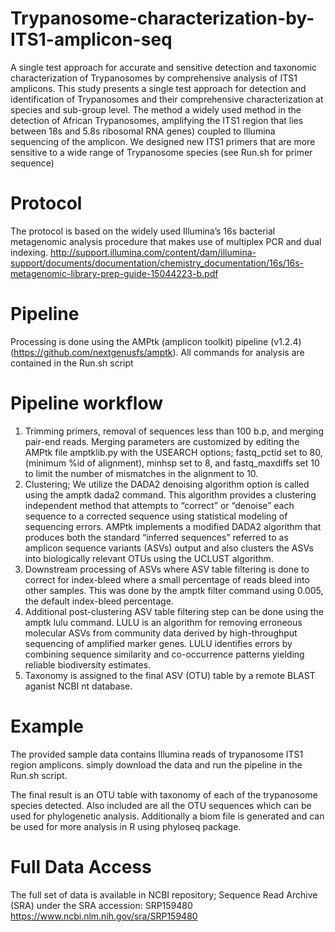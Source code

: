 # Trypanosome-characterization-by-ITS1-amplicon-seq
A single test approach for accurate and sensitive detection and taxonomic characterization of Trypanosomes by comprehensive analysis of ITS1 amplicons.
  This study presents a single test approach for detection and identification of Trypanosomes and their comprehensive characterization at species and sub-group level. 
The method a widely used method in the detection of African Trypanosomes, amplifying the ITS1 region that lies between 18s and 5.8s ribosomal RNA genes) coupled to Illumina sequencing of the amplicon.
  We designed new ITS1 primers that are more sensitive to a wide range of Trypanosome species (see Run.sh for primer sequence)
# Protocol
The protocol is based on the widely used Illumina’s 16s bacterial metagenomic analysis procedure that makes use of multiplex PCR and dual indexing. http://support.illumina.com/content/dam/illumina-support/documents/documentation/chemistry_documentation/16s/16s-metagenomic-library-prep-guide-15044223-b.pdf

# Pipeline
Processing is done using the AMPtk (amplicon toolkit) pipeline (v1.2.4) (https://github.com/nextgenusfs/amptk).
All commands for analysis are contained in the Run.sh script 
# Pipeline workflow
1) Trimming primers, removal of sequences less than 100 b.p, and merging pair-end reads. Merging parameters are customized by editing the AMPtk file amptklib.py with the USEARCH options; fastq_pctid set to 80, (minimum %id of alignment), minhsp set to 8, and fastq_maxdiffs set 10 to limit the number of mismatches in the alignment to 10.
2) Clustering; We utilize the DADA2 denoising algorithm option is called using the amptk dada2 command. This algorithm provides a clustering independent method that attempts to “correct” or “denoise” each sequence to a corrected sequence using statistical modeling of sequencing errors. AMPtk implements a modified DADA2 algorithm that produces both the standard “inferred sequences” referred to as amplicon sequence variants (ASVs) output and also clusters the ASVs into biologically relevant OTUs using the UCLUST algorithm.
3) Downstream processing of ASVs where ASV table filtering is done to correct for index-bleed where a small percentage of reads bleed into other samples. This was done by the amptk filter command using 0.005, the default index-bleed percentage. 
4) Additional post-clustering ASV table filtering step can be done using the amptk lulu command. LULU is an algorithm for removing erroneous molecular ASVs from community data derived by high-throughput sequencing of amplified marker genes. LULU identifies errors by combining sequence similarity and co-occurrence patterns yielding reliable biodiversity estimates. 
5) Taxonomy is assigned to the final ASV (OTU) table by a remote BLAST aganist NCBI nt database.

# Example
The provided sample data contains Illumina reads of trypanosome ITS1 region amplicons. simply download the data and run the pipeline in the Run.sh script.

The final result is an OTU table with taxonomy of each of the trypanosome species detected. Also included are all the OTU sequences which can be used for phylogenetic analysis. Additionally a biom file is generated and can be used for more analysis in R using phyloseq package.

# Full Data Access
The full set of data is available in NCBI repository; Sequence Read Archive (SRA) under the SRA accession: SRP159480 https://www.ncbi.nlm.nih.gov/sra/SRP159480
